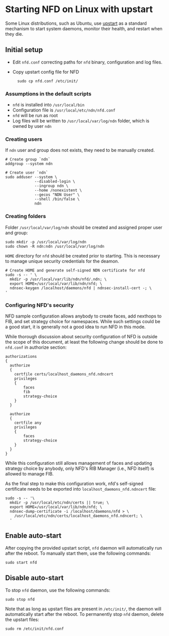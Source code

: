 Starting NFD on Linux with upstart
==================================

Some Linux distributions, such as Ubuntu, use [upstart](http://upstart.ubuntu.com/) as a
standard mechanism to start system daemons, monitor their health, and restart
when they die.

Initial setup
-------------

* Edit `nfd.conf` correcting paths for `nfd` binary, configuration and log files.

* Copy upstart config file for NFD

        sudo cp nfd.conf /etc/init/

### Assumptions in the default scripts

* `nfd` is installed into `/usr/local/bin`
* Configuration file is `/usr/local/etc/ndn/nfd.conf`
* `nfd` will be run as root
* Log files will be written to `/usr/local/var/log/ndn` folder, which is owned by user `ndn`

### Creating users

If `ndn` user and group does not exists, they need to be manually created.

    # Create group `ndn`
    addgroup --system ndn

    # Create user `ndn`
    sudo adduser --system \
                 --disabled-login \
                 --ingroup ndn \
                 --home /nonexistent \
                 --gecos "NDN User" \
                 --shell /bin/false \
                 ndn


### Creating folders

Folder `/usr/local/var/log/ndn` should be created and assigned proper user and group:

    sudo mkdir -p /usr/local/var/log/ndn
    sudo chown -R ndn:ndn /usr/local/var/log/ndn

`HOME` directory for `nfd` should be created prior to starting.  This is necessary to manage
unique security credentials for the deamon.

    # Create HOME and generate self-signed NDN certificate for nfd
    sudo -s -- ' \
      mkdir -p /usr/local/var/lib/ndn/nfd/.ndn; \
      export HOME=/usr/local/var/lib/ndn/nfd; \
      ndnsec-keygen /localhost/daemons/nfd | ndnsec-install-cert -; \
    '

### Configuring NFD's security

NFD sample configuration allows anybody to create faces, add nexthops to FIB, and set
strategy choice for namespaces.  While such settings could be a good start, it is
generally not a good idea to run NFD in this mode.

While thorough discussion about security configuration of NFD is outside the scope of this
document, at least the following change should be done to ``nfd.conf`` in authorize
section:

    authorizations
    {
      authorize
      {
        certfile certs/localhost_daemons_nfd.ndncert
        privileges
        {
            faces
            fib
            strategy-choice
        }
      }

      authorize
      {
        certfile any
        privileges
        {
            faces
            strategy-choice
        }
      }
    }

While this configuration still allows management of faces and updating strategy choice by
anybody, only NFD's RIB Manager (i.e., NFD itself) is allowed to manage FIB.

As the final step to make this configuration work, nfd's self-signed certificate needs to
be exported into `localhost_daemons_nfd.ndncert` file:

    sudo -s -- '\
      mkdir -p /usr/local/etc/ndn/certs || true; \
      export HOME=/usr/local/var/lib/ndn/nfd; \
      ndnsec-dump-certificate -i /localhost/daemons/nfd > \
        /usr/local/etc/ndn/certs/localhost_daemons_nfd.ndncert; \
      '


Enable auto-start
-----------------

After copying the provided upstart script, `nfd` daemon will automatically run after the reboot.
To manually start them, use the following commands:

    sudo start nfd

Disable auto-start
------------------

To stop `nfd` daemon, use the following commands:

    sudo stop nfd

Note that as long as upstart files are present in `/etc/init/`, the daemon will
automatically start after the reboot.  To permanently stop `nfd` daemon, delete
the upstart files:

    sudo rm /etc/init/nfd.conf

